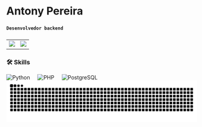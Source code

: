  # Antony Pereira
 **`Desenvolvedor backend`**

###

<table> 
 <tr>
  <td>
    <a href="https://github.com/AntonyCode101">
    <img src="https://github-readme-stats.vercel.app/api?username=AntonyCode101&show_icons=true&theme=dark&include_all_commits=true&locale=pt-br"/>
    </a>
  </td>
  <td>
   <a href="https://github.com/AntonyCode101">
    <img src="https://github-readme-stats.vercel.app/api/top-langs/?username=AntonyCode101&theme=dark&layout=compact&custom_title=Tecnologias&langs_count=9"/>
   </a>
  </td>
 </tr>
</table>

###

### 🛠️ Skills
<div align="left">
 <img src="https://cdn.jsdelivr.net/gh/devicons/devicon@latest/icons/python/python-original.svg" height="30" alt="Python"/>
 <img width="12" />
 <img src="https://cdn.jsdelivr.net/gh/devicons/devicon@latest/icons/php/php-original.svg" height="30" alt="PHP" />
 <img width="12" />
 <img src="https://cdn.jsdelivr.net/gh/devicons/devicon@latest/icons/postgresql/postgresql-original.svg" height="30" alt="PostgreSQL" />
 <img width="12" />
</div>

 <picture align="center">
   <source media="(prefers-color-scheme: dark)" srcset="https://raw.githubusercontent.com/AntonyCode101/AntonyCode101/output/github-contribution-grid-snake-dark.svg">
   <source media="(prefers-color-scheme: light)" srcset="https://raw.githubusercontent.com/AntonyCode101/AntonyCode101/output/github-contribution-grid-snake-dark.svg">
   <img align="center" alt="github contribution grid snake animation" src="https://raw.githubusercontent.com/AntonyCode101/AntonyCode101/output/github-contribution-grid-snake.svg">
 </picture>
